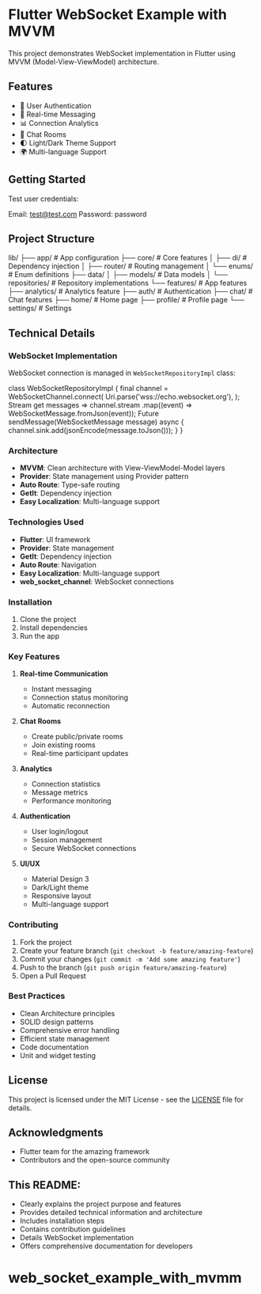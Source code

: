 # Flutter WebSocket Example with MVVM

This project demonstrates WebSocket implementation in Flutter using MVVM (Model-View-ViewModel) architecture.

## Features

- 🔐 User Authentication
- 💬 Real-time Messaging
- 📊 Connection Analytics
- 👥 Chat Rooms
- 🌓 Light/Dark Theme Support
- 🌍 Multi-language Support

## Getting Started

Test user credentials:

Email: test@test.com
Password: password

## Project Structure

lib/
├── app/ # App configuration
├── core/ # Core features
│ ├── di/ # Dependency injection
│ ├── router/ # Routing management
│ └── enums/ # Enum definitions
├── data/
│ ├── models/ # Data models
│ └── repositories/ # Repository implementations
└── features/ # App features
├── analytics/ # Analytics feature
├── auth/ # Authentication
├── chat/ # Chat features
├── home/ # Home page
├── profile/ # Profile page
└── settings/ # Settings


## Technical Details

### WebSocket Implementation

WebSocket connection is managed in `WebSocketRepositoryImpl` class:

class WebSocketRepositoryImpl {
final channel = WebSocketChannel.connect(
Uri.parse('wss://echo.websocket.org'),
);
Stream<WebSocketMessage> get messages => channel.stream
.map((event) => WebSocketMessage.fromJson(event));
Future<void> sendMessage(WebSocketMessage message) async {
channel.sink.add(jsonEncode(message.toJson()));
}
}


### Architecture

- **MVVM**: Clean architecture with View-ViewModel-Model layers
- **Provider**: State management using Provider pattern
- **Auto Route**: Type-safe routing
- **GetIt**: Dependency injection
- **Easy Localization**: Multi-language support

### Technologies Used

- **Flutter**: UI framework
- **Provider**: State management
- **GetIt**: Dependency injection
- **Auto Route**: Navigation
- **Easy Localization**: Multi-language support
- **web_socket_channel**: WebSocket connections

### Installation

1. Clone the project
2. Install dependencies
3. Run the app


### Key Features

1. **Real-time Communication**
   - Instant messaging
   - Connection status monitoring
   - Automatic reconnection

2. **Chat Rooms**
   - Create public/private rooms
   - Join existing rooms
   - Real-time participant updates

3. **Analytics**
   - Connection statistics
   - Message metrics
   - Performance monitoring

4. **Authentication**
   - User login/logout
   - Session management
   - Secure WebSocket connections

5. **UI/UX**
   - Material Design 3
   - Dark/Light theme
   - Responsive layout
   - Multi-language support

### Contributing

1. Fork the project
2. Create your feature branch (`git checkout -b feature/amazing-feature`)
3. Commit your changes (`git commit -m 'Add some amazing feature'`)
4. Push to the branch (`git push origin feature/amazing-feature`)
5. Open a Pull Request

### Best Practices

- Clean Architecture principles
- SOLID design patterns
- Comprehensive error handling
- Efficient state management
- Code documentation
- Unit and widget testing

## License

This project is licensed under the MIT License - see the [LICENSE](LICENSE) file for details.

## Acknowledgments

- Flutter team for the amazing framework
- Contributors and the open-source community

## This README:
- Clearly explains the project purpose and features
- Provides detailed technical information and architecture
- Includes installation steps
- Contains contribution guidelines
- Details WebSocket implementation
- Offers comprehensive documentation for developers
# web_socket_example_with_mvmm
